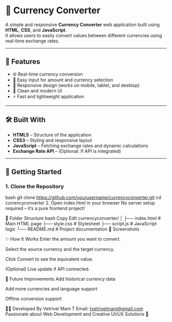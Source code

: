 # 💱 Currency Converter

A simple and responsive **Currency Converter** web application built using **HTML**, **CSS**, and **JavaScript**.  
It allows users to easily convert values between different currencies using real-time exchange rates.

---

## 🌟 Features

- 🌐 Real-time currency conversion
- 🔄 Easy input for amount and currency selection
- 📱 Responsive design (works on mobile, tablet, and desktop)
- 🎨 Clean and modern UI
- ⚡ Fast and lightweight application

---

## 🛠️ Built With

- **HTML5** – Structure of the application
- **CSS3** – Styling and responsive layout
- **JavaScript** – Fetching exchange rates and dynamic calculations
- **Exchange Rate API** – (Optional: If API is integrated)

---

## 🚀 Getting Started

### 1. Clone the Repository

bash
git clone https://github.com/yourusername/currencyconverter.git
cd currencyconverter
2. Open index.html in your browser
No server setup required – it’s a pure frontend project!

📂 Folder Structure
bash
Copy
Edit
currencyconverter/
│
├── index.html      # Main HTML page
├── style.css       # Stylesheet
├── script.js       # JavaScript logic
└── README.md       # Project documentation
📸 Screenshots

✨ How It Works
Enter the amount you want to convert.

Select the source currency and the target currency.

Click Convert to see the equivalent value.

(Optional) Live update if API connected.

🎯 Future Improvements
Add historical currency data

Add more currencies and language support

Offline conversion support

👨‍💻 Developed By
Vetrivel Mani T
Email: tvetrivelmani@gmail.com
Passionate about Web Development and Creative UI/UX Solutions 🚀
